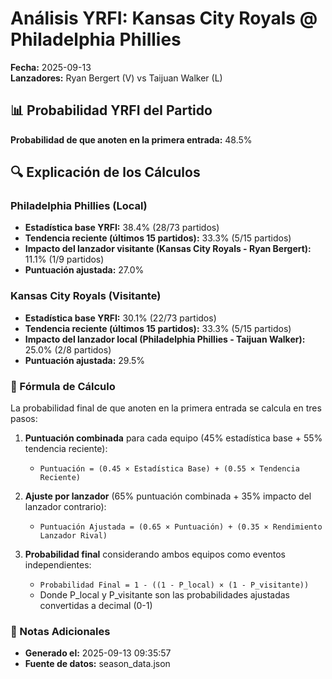 # Análisis YRFI: Kansas City Royals @ Philadelphia Phillies

**Fecha:** 2025-09-13  
**Lanzadores:** Ryan Bergert (V) vs Taijuan Walker (L)

## 📊 Probabilidad YRFI del Partido

**Probabilidad de que anoten en la primera entrada:** 48.5%

## 🔍 Explicación de los Cálculos

### Philadelphia Phillies (Local)
- **Estadística base YRFI:** 38.4% (28/73 partidos)
- **Tendencia reciente (últimos 15 partidos):** 33.3% (5/15 partidos)
- **Impacto del lanzador visitante (Kansas City Royals - Ryan Bergert):** 11.1% (1/9 partidos)
- **Puntuación ajustada:** 27.0%

### Kansas City Royals (Visitante)
- **Estadística base YRFI:** 30.1% (22/73 partidos)
- **Tendencia reciente (últimos 15 partidos):** 33.3% (5/15 partidos)
- **Impacto del lanzador local (Philadelphia Phillies - Taijuan Walker):** 25.0% (2/8 partidos)
- **Puntuación ajustada:** 29.5%

### 📝 Fórmula de Cálculo

La probabilidad final de que anoten en la primera entrada se calcula en tres pasos:

1. **Puntuación combinada** para cada equipo (45% estadística base + 55% tendencia reciente):
   - `Puntuación = (0.45 × Estadística Base) + (0.55 × Tendencia Reciente)`

2. **Ajuste por lanzador** (65% puntuación combinada + 35% impacto del lanzador contrario):
   - `Puntuación Ajustada = (0.65 × Puntuación) + (0.35 × Rendimiento Lanzador Rival)`

3. **Probabilidad final** considerando ambos equipos como eventos independientes:
   - `Probabilidad Final = 1 - ((1 - P_local) × (1 - P_visitante))`
   - Donde P_local y P_visitante son las probabilidades ajustadas convertidas a decimal (0-1)

### 📌 Notas Adicionales

- **Generado el:** 2025-09-13 09:35:57
- **Fuente de datos:** season_data.json

